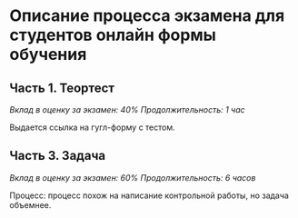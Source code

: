 
# Описание процесса экзамена для студентов онлайн формы обучения

## Часть 1. Теортест

*Вклад в оценку за экзамен: 40%*
*Продолжительность: 1 час* 

Выдается ссылка на гугл-форму с тестом.

## Часть 3. Задача

*Вклад в оценку за экзамен: 60%*
*Продолжительность: 6 часов*

Процесс:­­­­ процесс похож на напи­сание контрольной работы, но задача объемнее.
